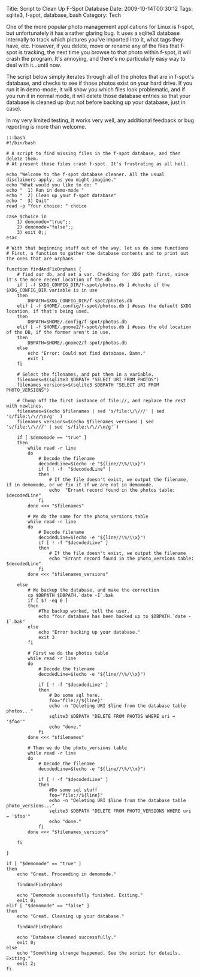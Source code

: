 Title: Script to Clean Up F-Spot Database
Date: 2009-10-14T00:30:12
Tags: sqlite3, f-spot, database, bash
Category: Tech

One of the more popular photo management applications for Linux is f-spot, 
but unfortunately it has a rather glaring bug. It uses a sqlite3 database 
internally to track which pictures you've imported into it, 
what tags they have, etc. However, if you delete, move or rename any of the
files that f-spot is tracking, the next time you browse to that photo within f-spot, it will crash the program. It's annoying, and there's no particularly easy way to deal with it...until now.

The script below simply iterates through all of the photos 
that are in f-spot's database, and checks to see if those photos exist on 
your hard drive. If you run it in demo-mode, it will show you which files 
look problematic, and if you run it in normal mode, 
it will delete those database entries so that your database is cleaned up 
(but not before backing up your database, just in case).

In my very limited testing, it works very well, any additional feedback or 
bug reporting is more than welcome. 

    :::bash
    #!/bin/bash

    # A script to find missing files in the f-spot database, and then delete them.
    # At present these files crash f-spot. It's frustrating as all hell.
    
    echo "Welcome to the f-spot database cleaner. All the usual disclaimers apply, as you might imagine."
    echo "What would you like to do: " 
    echo "  1) Run in demo-mode " 
    echo "  2) Clean up your f-spot database" 
    echo "  3) Quit" 
    read -p "Your choice: " choice
    
    case $choice in 
        1) demomode="true";;
        2) demomode="false";;
        3) exit 0;;
    esac
    
    # With that beginning stuff out of the way, let us do some functions
    # First, a function to gather the database contents and to print out the ones that are orphans
    
    function findAndFixOrphans {
        # find our db, and set a var. Checking for XDG path first, since it's the more recent location of the db
        if [ -f $XDG_CONFIG_DIR/f-spot/photos.db ] #checks if the $XDG_CONFIG_DIR variable is in use
        then
            DBPATH=$XDG_CONFIG_DIR/f-spot/photos.db
        elif [ -f $HOME/.config/f-spot/photos.db ] #uses the default $XDG location, if that's being used.
        then
            DBPATH=$HOME/.config/f-spot/photos.db
        elif [ -f $HOME/.gnome2/f-spot/photos.db ] #uses the old location of the DB, if the former aren't in use.
        then
            DBPATH=$HOME/.gnome2/f-spot/photos.db
        else
            echo "Error: Could not find database. Damn." 
            exit 1
        fi
    
        # Select the filenames, and put them in a variable.
        filenames=$(sqlite3 $DBPATH "SELECT URI FROM PHOTOS")
        filenames_versions=$(sqlite3 $DBPATH "SELECT URI FROM PHOTO_VERSIONS")
    
        # Chomp off the first instance of file://, and replace the rest with newlines.
        filenames=$(echo $filenames | sed 's/file:\/\///' | sed 's/file:\/\//\n/g'  )
        filenames_versions=$(echo $filenames_versions | sed 's/file:\/\///' | sed 's/file:\/\//\n/g' )
    
        if [ $demomode == "true" ]
        then            
            while read -r line
            do
                # Decode the filename
                decodedLine=$(echo -e "${line//\%/\\x}")
                if [ ! -f  "$decodedLine" ] 
                then
                    # If the file doesn't exist, we output the filename, if in demomode, or we fix it if we are not in demomode.
                    echo  "Errant record found in the photos table: $decodedLine"
                fi
            done <<< "$filenames"
            
            # We do the same for the photo_versions table
            while read -r line
            do
                # Decode filename
                decodedLine=$(echo -e "${line//\%/\\x}")
                if [ ! -f "$decodedLine" ]
                then
                    # If the file doesn't exist, we output the filename
                    echo "Errant record found in the photo_versions table: $decodedLine"
                fi
            done <<< "$filenames_versions"
    
        else
            # We backup the database, and make the correction
            cp $DBPATH $DBPATH.`date -I`.bak
            if [ $? -eq 0 ]
            then
                #The backup worked, tell the user.
                echo "Your database has been backed up to $DBPATH.`date -I`.bak"
            else
                echo "Error backing up your database."
                exit 3
            fi
            
            # First we do the photos table
            while read -r line
            do
                # Decode the filename
                decodedLine=$(echo -e "${line//\%/\\x}")
                
                if [ ! -f "$decodedLine" ]
                then
                    # Do some sql here.
                    foo="file://${line}"
                    echo -n "Deleting URI $line from the database table photos..."
                    sqlite3 $DBPATH "DELETE FROM PHOTOS WHERE uri = '$foo'"
                    echo "done."
                fi
            done <<< "$filenames"
    
            # Then we do the photo_versions table
            while read -r line
            do
                # Decode the filename
                decodedLine=$(echo -e "${line//\%/\\x}")
    
                if [ ! -f "$decodedLine" ]
                then
                    #Do some sql stuff
                    foo="file://${line}"
                    echo -n "Deleting URI $line from the database table photo_versions..."
                    sqlite3 $DBPATH "DELETE FROM PHOTO_VERSIONS WHERE uri = '$foo'"
                    echo "done."
                fi
            done <<< "$filenames_versions"
    
        fi
    
    }
    
    if [ "$demomode" == "true" ]
    then
        echo "Great. Proceeding in demomode."
        
        findAndFixOrphans
    
        echo "Demomode successfully finished. Exiting."
        exit 0;
    elif [ "$demomode" == "false" ]
    then
        echo "Great. Cleaning up your database."
        
        findAndFixOrphans    
    
        echo "Database cleaned successfully."
        exit 0;
    else
        echo "Something strange happened. See the script for details. Exiting."
        exit 2;
    fi
